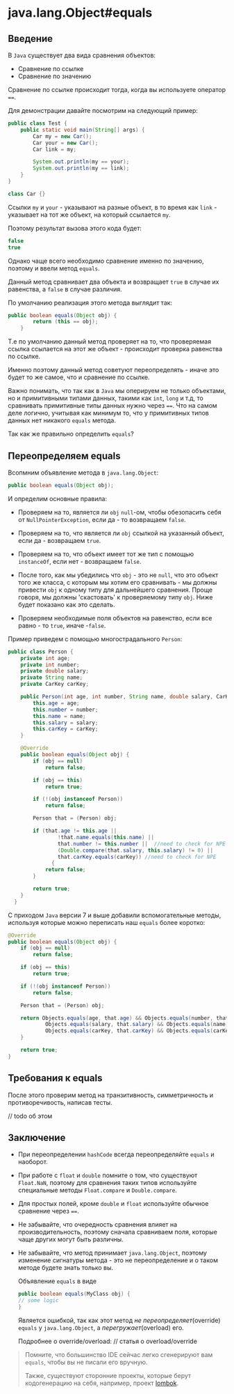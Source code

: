 # java.lang.Object#equals

## Введение

В `Java` существует два вида сравнения объектов:

* Сравнение по ссылке
* Сравнение по значению

Сравнение по ссылке происходит тогда, когда вы используете оператор `==`.

Для демонстрации давайте посмотрим на следующий пример:

```java
public class Test {
    public static void main(String[] args) {
        Car my = new Car();
        Car your = new Car();
        Car link = my;

        System.out.println(my == your);
        System.out.println(my == link);
    }
}

class Car {}
```

Ссылки `my` и `your` - указывают на разные объект, в то время как `link` - указывает на тот же объект, на который ссылается `my`.

Поэтому результат вызова этого кода будет:

```java
false
true
```

Однако чаще всего необходимо сравнение именно по значению, поэтому и ввели метод `equals`.

Данный метод сравнивает два объекта и возвращает `true` в случае их равенства, а `false` в случае различия.

По умолчанию реализация этого метода выглядит так:

```java
public boolean equals(Object obj) {
        return (this == obj);
    }
```

Т.е по умолчанию данный метод проверяет на то, что проверяемая ссылка ссылается на этот же объект - происходит проверка равенства по ссылке.

Именно поэтому данный метод советуют переопределять - иначе это будет то же самое, что и сравнение по ссылке.

Важно понимать, что так как в `Java` мы оперируем не только объектами, но и примитивными типами данных, такими как `int`, `long` и т.д, то сравнивать примитивные типы данных нужно через `==`.
Что на самом деле логично, учитывая как минимум то, что у примитивных типов данных нет никакого `equals` метода.

Так как же правильно определить `equals`?

## Переопределяем equals

Всопмним объявление метода в `java.lang.Object`:

```java
public boolean equals(Object obj);
```

И определим основные правила:

* Проверяем на то, является ли `obj` `null`-ом, чтобы обезопасить себя от `NullPointerException`, если да - то возвращаем `false`.

* Проверяем на то, что является ли `obj` ссылкой на указанный объект, если да - возвращаем `true`.

* Проверяем на то, что объект имеет тот же тип с помощью `instanceOf`, если нет - возвращаем `false`.

* После того, как мы убедились что `obj` - это не `null`, что это объект того же класса, с которым мы хотим его сравнивать - мы должны привести `obj` к одному типу для дальнейшего сравнения. Проще говоря, мы должны 'скастовать' к проверяемому типу `obj`. Ниже будет показано как это сделать.

* Проверяем необходимые поля объектов на равенство, если все равно - то `true`, иначе  -`false`.

Пример приведем с помощью многострадального `Person`:

```java
public class Person {
    private int age;
    private int number;
    private double salary;
    private String name;
    private CarKey carKey;

    public Person(int age, int number, String name, double salary, CarKey carKey) {
        this.age = age;
        this.number = number;
        this.name = name;
        this.salary = salary;
        this.carKey = carKey;
    }

    @Override
    public boolean equals(Object obj) {
        if (obj == null)
            return false;

        if (obj == this)
            return true;

        if (!(obj instanceof Person))
            return false;

        Person that = (Person) obj;

        if (that.age != this.age ||
                !that.name.equals(this.name) ||
                that.number != this.number ||  //need to check for NPE
                (Double.compare(that.salary, this.salary) != 0) ||
                that.carKey.equals(carKey)) //need to check for NPE
              {
            return false;
        }

        return true;
    }
  }
```

С приходом `Java` версии 7 и выше добавили вспомогательные методы, используя которые можно переписать наш `equals` более коротко:

```java
@Override
public boolean equals(Object obj) {
    if (obj == null)
        return false;

    if (obj == this)
        return true;

    if (!(obj instanceof Person))
        return false;

    Person that = (Person) obj;

    return Objects.equals(age, that.age) && Objects.equals(number, that.number) &&
            Objects.equals(salary, that.salary) && Objects.equals(name, that.name) &&
            Objects.equals(carKey, that.carKey) && Objects.equals(carKey, that.carKey);
    }

    return true;
}
```

## Требования к equals

После этого проверим метод на транзитивность, симметричность и противоречивость, написав тесты.

// todo об этом

## Заключение

* При переопределении `hashCode` всегда переопределяйте `equals` и наоборот.

* При работе с `float` и `double` помните о том, что существуют `Float.NaN`, поэтому для сравнения таких типов используйте специальные методы `Float.compare` и `Double.compare`.

* Для простых полей, кроме `double` и `float` используйте обычное сравнение через `==`.

* Не забывайте, что очередность сравнения влияет на производительность, поэтому сначала сравниваем поля, которые чаще других могут быть различны.

* Не забывайте, что метод принимает `java.lang.Object`, поэтому изменение сигнатуры метода - это не переопределение и о таком методе будете знать только вы.

    Объявление `equals` в виде
    ```java
    public boolean equals(MyClass obj) {
    // some logic
    }
    ```
    Является ошибкой, так как этот метод *не переопределяет*(override) `equals` у `java.lang.Object`, а *перегружает*(overload) его.

    Подробнее о override/overload: // статья о overload/override

> Помните, что большинство IDE сейчас легко сгенерируют вам `equals`, чтобы вы не писали его вручную.
>
> Также, существуют сторонние проекты, которые берут кодогенерацию на себя, например, проект [lombok](https://projectlombok.org/).
